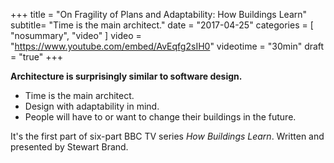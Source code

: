 +++
title = "On Fragility of Plans and Adaptability: How Buildings Learn"
subtitle= "Time is the main architect."
date =  "2017-04-25"
categories = [ "nosummary", "video" ]
video = "https://www.youtube.com/embed/AvEqfg2sIH0"
videotime = "30min"
draft = "true"
+++

**Architecture is surprisingly similar to software design.**

+ Time is the main architect.
+ Design with adaptability in mind.
+ People will have to or want to change their buildings in the future.

It's the first part of six-part BBC TV series *How Buildings Learn*.
Written and presented by Stewart Brand.
